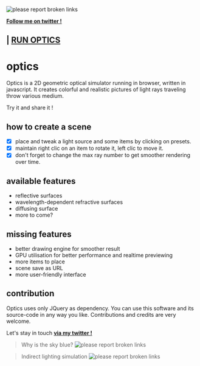 ![please report broken links](https://s28.postimg.org/od00tiezh/bandeau.jpg)

**<a href="https://twitter.com/dumas181" target="_blank">Follow me on twitter !</a>**

| **<a href="http://methusalah.github.io/optics/" target="_blank">RUN OPTICS</a>**
---

# optics
Optics is a 2D geometric optical simulator running in browser, written in javascript. It creates colorful and realistic pictures of light rays traveling throw various medium.

Try it and share it !

## how to create a scene
 - [x] place and tweak a light source and some items by clicking on presets.
 - [x] maintain right clic on an item to rotate it, left clic to move it.
 - [x] don't forget to change the max ray number to get smoother rendering over time.

## available features
* reflective surfaces
* wavelength-dependent refractive surfaces
* diffusing surface
* more to come?

## missing features
* better drawing engine for smoother result
* GPU utilisation for better performance and realtime previewing
* more items to place
* scene save as URL
* more user-friendly interface

## contribution
Optics uses only JQuery as dependency. You can use this software and its source-code in any way you like. Contributions and credits are very welcome.

Let's stay in touch **<a href="https://twitter.com/dumas181" target="_blank">via my twitter !</a>**

> Why is the sky blue?
![please report broken links](https://s27.postimg.org/dij0yzbtv/js07.jpg)

> Indirect lighting simulation
![please report broken links](https://s23.postimg.org/jg4mh33dn/js08.jpg)
